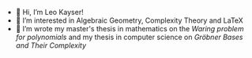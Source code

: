 - 👋 Hi, I’m Leo Kayser!
- 👀 I’m interested in Algebraic Geometry, Complexity Theory and LaTeX
- 📝 I’m wrote my master's thesis in mathematics on the *Waring problem for polynomials* and my thesis in computer science on *Gröbner Bases and Their Complexity*

<!---
ELKayser/ELKayser is a ✨ special ✨ repository because its `README.md` (this file) appears on your GitHub profile.
You can click the Preview link to take a look at your changes.
--->
